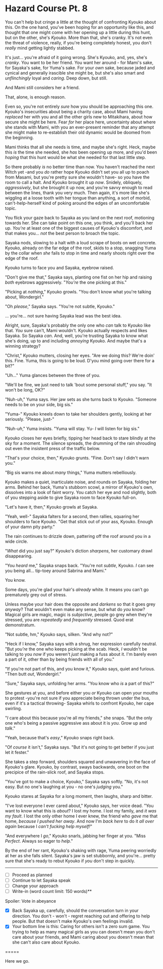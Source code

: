 # Hazard Course Pt. 8

You can't help but cringe a little at the thought of confronting Kyouko about this. On the one hand, you've been hoping for an opportunity like this, and thought that one might come with her opening up a little during this hunt, but on the other, she's *Kyouko*. More than that, she's cranky. It's not even the threat of violence, really, if you're being completely honest, you don't *really* mind getting lightly stabbed.

It's just... you're afraid of it going wrong. She's Kyouko, and, yes, she's *cranky*. You want to be her friend. You want her around - for Mami's sake, for Sayaka's sake, for Yuma's sake. For your *own* sake, because jaded and cynical and generally irascible she might be, but she's also smart and *unflinchingly* loyal and *caring*. Deep down, but still.

And Mami still considers her a friend.

That, alone, is enough reason.

Even so, you're not entirely *sure* how you should be approaching this one. Kyouko's insecurities about being a charity case, about Mami having *replaced* her with you and all the other girls new to Mitakihara, about how secure she might be here. Fear *for* her place here, uncertainty about where she stands with Mami, with you an ever-present reminder that any attempt she might make to re-establish their old dynamic would be doomed from the beginning.

Mami thinks that all she needs is time, and maybe she's right. Heck, maybe this *is* the time she needed, she *has* been opening up more, and you'd been *hoping* that this hunt would be what she needed for that last little step.

So there probably *is* no better time than now. You haven't reached the next Witch yet -and you *do* rather hope Kyouko didn't set you all up to poach from Masami, but you're pretty sure she wouldn't have- so you have the room to call a halt. And Kyouko brought it up *now*. Snidely, obliquely, *aggressively*, but she brought it up now, and you're savvy enough to read between the lines, thank you very much. Then again, it's more like she's wiggling at a loose tooth with her tongue than anything, a sort of morbid, can't-help-herself kind of poking around the edges of an uncomfortable topic.

You flick your gaze back to Sayaka as you land on the next roof, motioning towards her. She can take point on this one, you think, and you'll back her up. *You're* at least one of the biggest causes of Kyouko's discomfort, and that makes you... *not* the best person to broach the topic.

Sayaka nods, slowing to a halt with a loud scrape of boots on wet concrete. Kyouko, already on the far edge of the roof, skids to a stop, snagging Yuma by the collar when *she* fails to stop in time and nearly shoots right over the edge of the roof.

Kyouko turns to face you and Sayaka, eyebrow raised.

"Don't give me that," Sayaka says, planting one fist on her hip and raising *both* eyebrows aggressively. "*You're* the one picking at this."

"Picking at *nothing*," Kyouko growls. "You don't know what you're talking about, Wondergirl."

"Oh *please*," Sayaka says. "You're not subtle, Kyouko."

... you're... not sure having Sayaka lead was the best idea.

Alright, sure, Sayaka's probably the only one who *can* talk to Kyouko like that. *You* sure can't, Mami wouldn't. Kyouko actually respects and likes Sayaka. So Sayaka *can*. And, well, you're trusting Sayaka to know what she's doing, up to and including *annoying* Kyouko. And maybe that's a winning strategy?

"Christ," Kyouko mutters, closing her eyes. "Are we doing this? We're doin' this. Fine. Yuma, this is going to be loud. D'you mind going over there for a bit?"

"Uh..." Yuma glances between the three of you.

"We'll be fine, we just need to talk 'bout some personal stuff," you say. "It won't be long, OK?"

"Nuh-uh," Yuma says. Her jaw sets as she turns back to Kyouko. "Someone needs to be on your side, big sis."

"Yuma-" Kyouko kneels down to take her shoulders gently, looking at her seriously. "Please, just-"

"Nuh-*uh*," Yuma insists. "Yuma will stay. Yu- *I* will listen for big sis."

Kyouko closes her eyes briefly, tipping her head back to stare blindly at the sky for a moment. The silence spreads, the drumming of the rain shrouding out even the insistent press of the traffic below.

"That's your choice, then," Kyouko grunts. "Fine. Don't say I didn't warn you."

"Big sis warns me about *many* things," Yuma mutters rebelliously.

Kyouko makes a quiet, inarticulate noise, and rounds on Sayaka, folding her arms. Behind her back, Yuma's stubborn scowl, a mirror of Kyouko's own, dissolves into a look of faint worry. You catch her eye and nod slightly, both of you stepping aside to give Sayaka room to face Kyouko full-on.

"Let's have it, then," Kyouko growls at Sayaka.

"Yeah, well-" Sayaka falters for a second, then rallies, squaring her shoulders to face Kyouko. "Get that stick out of your ass, Kyouko. Enough of your damn pity party."

The rain continues to drizzle down, pattering off the roof around you in a wide circle.

"*What* did you just say?" Kyouko's diction *sharpens*, her customary drawl disappearing.

"You *heard* me," Sayaka snaps back. "You're not *subtle*, Kyouko. *I* can see you being all... tip-toey around Sabrina and Mami."

You know.

Some days, you're glad your hair's *already* white. It means you can't go prematurely grey out of stress.

Unless maybe your hair does the opposite and *darkens* so that it goes grey *anyway*? That wouldn't even make any sense, but what do *you* know? Magical girls are magic, magic is *subjective*, people go grey when they're stressed, you are *repeatedly* and *frequently* stressed. Quod erat demonstratum.

"Not subtle, hm," Kyouko says, silken. "And why not?"

"Heck if I know," Sayaka says with a shrug, her expression carefully neutral. "But *you're* the one who keeps picking at the scab. Heck, *I* wouldn't be talking to you *now* if you weren't *just* making a fuss about it. I'm barely even a part of it, other than by being friends with all of you."

"If you're not part of this, and you know it," Kyouko says, quiet and furious. "Then butt *out*, Wondergirl."

"Sure," Sayaka says, unfolding her arms. "You know who *is* a part of this?"

She gestures at you, and before either you *or* Kyouko can open your mouths to protest -you're not sure if you appreciate being thrown under the bus, even if it's a tactical throwing- Sayaka whirls to confront Kyouko, her cape swirling.

"*I* care about this because you're all my friends," she snaps. "But the only one who's being a passive aggressive ass about it is *you*. Grow up and *talk*."

"Yeah, because that's *easy*," Kyouko snaps right back.

"Of *course* it isn't," Sayaka says. "But it's not going to get better if you just let it fester."

She takes a step forward, shoulders squared and unwavering in the face of Kyouko's glare. Kyouko, by contrast, sways backwards, one boot on the precipice of the rain-slick roof, and Sayaka stops.

"You've got to make a choice, Kyouko," Sayaka says softly. "No, it's not easy. But no one's laughing at you - no one's *judging* you."

Kyouko stares at Sayaka for a long moment, then laughs, sharp and bitter.

"I've lost everyone I ever cared about," Kyouko says, her voice dead. "You want to know what this is *about*? I lost my home. I lost my family, and *it was my fault*. I lost the only other home I ever knew, the friend who *gave* me that home, *because I pushed her away*. And now I'm *back here* to do it *all over again* because I *can't fucking help myself!*"

"And everywhere I *go*," Kyouko snarls, jabbing her finger at you. "Miss *Perfect*. Always so eager to *help*."

By the end of her rant, Kyouko's shaking with rage, Yuma peering worriedly at her as she falls silent. Sayaka's jaw is set stubbornly, and you're... pretty sure that she's ready to rebut Kyouko if *you* don't step in quickly.

---

- [ ] Proceed as planned
- [ ] Continue to let Sayaka speak
- [ ] Change your approach
- [ ] Write-in (word count limit: 150 words)**

Spoiler: Vote in abeyance

- [x] Back Sayaka up, carefully, should the conversation turn in your direction. You don't - won't - regret reaching out and offering to help people. But that doesn't make Kyouko's own feelings invalid.
- [x] Your bottom line is this: Caring for others isn't a zero sum game. You trying to help as many magical girls as you can doesn't mean you don't care about your friends, and Mami caring about you doesn't mean that she can't also care about Kyouko.

\=====​

Here we go.
